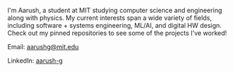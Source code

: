 I'm Aarush, a student at MIT studying computer science and engineering along with physics. My current interests span a wide variety of fields, including software + systems engineering, ML/AI, and digital HW design. Check out my pinned repositories to see some of the projects I've worked!

Email: [aarushg@mit.edu](mailto:aarushg@mit.edu)

LinkedIn: [aarush-g](https://linkedin.com/in/aarush-g)

<!--
**ag2718/ag2718** is a ✨ _special_ ✨ repository because its `README.md` (this file) appears on your GitHub profile.

Here are some ideas to get you started:

- 🔭 I’m currently working on ...
- 🌱 I’m currently learning ...
- 👯 I’m looking to collaborate on ...
- 🤔 I’m looking for help with ...
- 💬 Ask me about ...
- 📫 How to reach me: ...
- 😄 Pronouns: ...
- ⚡ Fun fact: ...
-->
